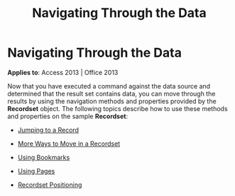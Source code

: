 ﻿---
title: Navigating Through the Data
TOCTitle: Navigating Through the Data
ms:assetid: 65e6cbe7-ec45-85b9-472e-845ce9b2ed21
ms:mtpsurl: https://msdn.microsoft.com/en-us/library/JJ249394(v=office.15)
ms:contentKeyID: 48545332
ms.date: 09/18/2015
mtps_version: v=office.15
---

# Navigating Through the Data


**Applies to**: Access 2013 | Office 2013

Now that you have executed a command against the data source and determined that the result set contains data, you can move through the results by using the navigation methods and properties provided by the **Recordset** object. The following topics describe how to use these methods and properties on the sample **Recordset**:

  - [Jumping to a Record](jumping-to-a-record.md)

  - [More Ways to Move in a Recordset](more-ways-to-move-in-a-recordset.md)

  - [Using Bookmarks](using-bookmarks.md)

  - [Using Pages](using-pages.md)

  - [Recordset Positioning](recordset-positioning.md)


